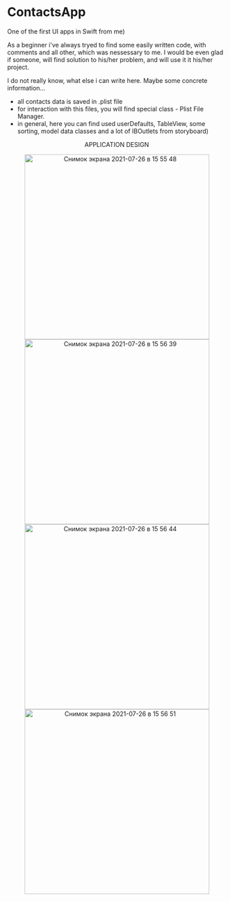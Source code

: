 # ContactsApp
One of the first UI apps in Swift from me)


As a beginner i've always tryed to find some easily written code, with comments and all other, which was nessessary to me.
I would be even glad if someone, will find solution to his/her problem, and will use it it his/her project.

I do not really know, what else i can write here. Maybe some concrete information...

- all contacts data is saved in .plist file
- for interaction with this files, you will find special class - Plist File Manager.
- in general, here you can find used userDefaults, TableView, some sorting, model data classes and a lot of IBOutlets from storyboard)

<p align="center"> APPLICATION DESIGN    </p>

<p align="center"> 
   <img width="425" alt="Снимок экрана 2021-07-26 в 15 55 48" src="https://user-images.githubusercontent.com/87068027/126992553-660d03b7-10a7-4056-b9b8-    9568f417a5df.png">
<img width="425" alt="Снимок экрана 2021-07-26 в 15 56 39" src="https://user-images.githubusercontent.com/87068027/126992556-bf1ce00c-ce23-47ca-89f4- 84d8a18dcb68.png">
<img width="425" alt="Снимок экрана 2021-07-26 в 15 56 44" src="https://user-images.githubusercontent.com/87068027/126992557-cba9d861-917a-400b-8f76-428aefc71589.png">
<img width="425" alt="Снимок экрана 2021-07-26 в 15 56 51" src="https://user-images.githubusercontent.com/87068027/126992558-287078ef-eb51-4770-aa22-aabc94cf57e3.png">
  </p>
